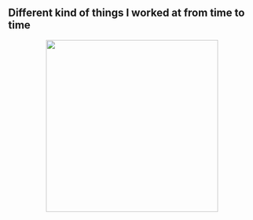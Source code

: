 ## Different kind of things I worked at from time to time ##
<div id="header" align="center">
<div>
  <img src="https://media.giphy.com/media/cEfIIUkLVUZfngrIgv/giphy.gif" width="350"/>
  </div>
</div>